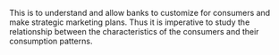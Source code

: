 This is to understand and allow banks to customize for consumers and make strategic marketing plans. Thus it is imperative to study the relationship
between the characteristics of the consumers and their consumption patterns.
